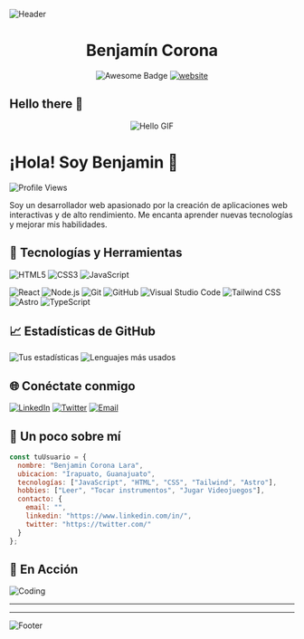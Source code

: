 ![Header](https://camo.githubusercontent.com/6d91105bc8f65727b2f1f8b1c660e059c84482bc04ba7be85b3ad90c7cdf7a10/68747470733a2f2f696d616765732e756e73706c6173682e636f6d2f70686f746f2d313631343033343137383837312d6430333862636533623736333f713d383026773d33383834266175746f3d666f726d6174266669743d63726f702669786c69623d72622d342e302e3326697869643d4d3377784d6a4133664442384d48787761473930627931775957646c664878386647567566444238664878386641253344253344)

<h1 align="center">Benjamín Corona </h1>
<div align="center">
<img src="https://cdn.rawgit.com/sindresorhus/awesome/d7305f38d29fed78fa85652e3a63e154dd8e8829/media/badge.svg" alt="Awesome Badge"/>
<a href="https://zzetao.github.io/awesome-github-profile/"><img src="https://img.shields.io/static/v1?label=&labelColor=505050&message=website&color=%230076D6&style=flat&logo=google-chrome&logoColor=%230076D6" alt="website"/></a>
<!--<img src="http://hits.dwyl.com/abhisheknaiidu/awesome-github-profile-readme.svg" alt="Hits Badge"/>-->
<!--<img src="https://img.shields.io/static/v1?label=%F0%9F%8C%9F&message=If%20Useful&style=style=flat&color=BC4E99" alt="Star Badge"/>-->
</div>

## Hello there 👋

<div align="center">
  
  ![Hello GIF](https://www.giantfreakinrobot.com/wp-content/uploads/2022/10/hellothere.gif)
  
</div>

<!--**BenjaminCorona/BenjaminCorona** is a ✨ _special_ ✨ repository because its `README.md` (this file) appears on your GitHub profile.
Here are some ideas to get you started:

- 🔭 I’m currently working on ...
- 🌱 I’m currently learning ...
- 👯 I’m looking to collaborate on ...
- 🤔 I’m looking for help with ...
- 💬 Ask me about ...
- 📫 How to reach me: ...
- 😄 Pronouns: ...
- ⚡ Fun fact: ...
-->





# ¡Hola! Soy Benjamin 👋

![Profile Views](https://komarev.com/ghpvc/?username=BenjaminCorona&color=blue)

Soy un desarrollador web apasionado por la creación de aplicaciones web interactivas y de alto rendimiento. Me encanta aprender nuevas tecnologías y mejorar mis habilidades.

## 🚀 Tecnologías y Herramientas
![HTML5](https://img.shields.io/badge/html5-%23E34F26.svg?style=for-the-badge&logo=html5&logoColor=white)
![CSS3](https://img.shields.io/badge/css3-%231572B6.svg?style=for-the-badge&logo=css3&logoColor=white)
![JavaScript](https://img.shields.io/badge/javascript-%23F7DF1E.svg?style=for-the-badge&logo=javascript&logoColor=black)

![React](https://img.shields.io/badge/react-%2320232a.svg?style=for-the-badge&logo=react&logoColor=%2361DAFB)
![Node.js](https://img.shields.io/badge/node.js-%23339933.svg?style=for-the-badge&logo=nodedotjs&logoColor=white)
![Git](https://img.shields.io/badge/git-%23F05033.svg?style=for-the-badge&logo=git&logoColor=white)
![GitHub](https://img.shields.io/badge/github-%23121011.svg?style=for-the-badge&logo=github&logoColor=white)
![Visual Studio Code](https://img.shields.io/badge/VS%20Code-0078d7.svg?style=for-the-badge&logo=visual-studio-code&logoColor=white)
![Tailwind CSS](https://img.shields.io/badge/tailwindcss-%23E34F26.svg?style=for-the-badge&logo=tailwindcss&logoColor=white&color=blue)
![Astro](https://img.shields.io/badge/Astro-%23E34F26.svg?style=for-the-badge&logo=astro&logoColor=white&color=black)
![TypeScript](https://img.shields.io/badge/TypeScript-%23E34F26.svg?style=for-the-badge&logo=typescript&logoColor=white&color=blue)


## 📈 Estadísticas de GitHub
![Tus estadísticas](https://github-readme-stats.vercel.app/api?username=BenjaminCorona&show_icons=true&theme=radical)
![Lenguajes más usados](https://github-readme-stats.vercel.app/api/top-langs/?username=BenjaminCorona&layout=compact&theme=radical)

## 🌐 Conéctate conmigo
[![LinkedIn](https://img.shields.io/badge/LinkedIn-%230077B5.svg?style=for-the-badge&logo=linkedin&logoColor=white)](https://www.linkedin.com/)
[![Twitter](https://img.shields.io/badge/Twitter-%231DA1F2.svg?style=for-the-badge&logo=twitter&logoColor=white)](https://x.com/)
[![Email](https://img.shields.io/badge/email-%23D14836.svg?style=for-the-badge&logo=gmail&logoColor=white)](mailto:tu_correo@gmail.com)

<!--
## 🛠️ Proyectos Destacados
### [Nombre del Proyecto 1](https://github.com/tu_usuario/proyecto1)
![Proyecto 1](https://your-image-url.com/proyecto1.png)
Descripción breve del proyecto y sus características principales.

### [Nombre del Proyecto 2](https://github.com/tu_usuario/proyecto2)
![Proyecto 2](https://your-image-url.com/proyecto2.png)
Descripción breve del proyecto y sus características principales.
-->


## 🎉 Un poco sobre mí
```javascript
const tuUsuario = {
  nombre: "Benjamin Corona Lara",
  ubicacion: "Irapuato, Guanajuato",
  tecnologías: ["JavaScript", "HTML", "CSS", "Tailwind", "Astro"],
  hobbies: ["Leer", "Tocar instrumentos", "Jugar Videojuegos"],
  contacto: {
    email: "",
    linkedin: "https://www.linkedin.com/in/",
    twitter: "https://twitter.com/"
  }
};
```

## 🎥 En Acción
![Coding](https://media.giphy.com/media/13HgwGsXF0aiGY/giphy.gif)

<!---
## 📝 Blog
[![Dev.to](https://img.shields.io/badge/dev.to-0A0A0A?style=for-the-badge&logo=dev-dot-to&logoColor=white)](https://dev.to/tu_usuario)  
Escribo sobre mis experiencias y conocimientos en desarrollo web en [mi blog](https://dev.to/tu_usuario).

## ☕ Apóyame
[![Buy Me A Coffee](https://img.shields.io/badge/Buy_Me_A_Coffee-F7DF1E?style=for-the-badge&logo=buy-me-a-coffee&logoColor=black)](https://www.buymeacoffee.com/tu_usuario)
-->


---

<!--
### 🌟 Referencias y Recursos

- [Astro Docs](https://docs.astro.build/)
- [JavaScript Info](https://javascript.info/)
- [CSS Tricks](https://css-tricks.com/)
- [MDN Web Docs](https://developer.mozilla.org/)
-->

---

![Footer](https://images.unsplash.com/photo-1504805572947-34fad45aed93?q=80&w=2070&auto=format&fit=crop&ixlib=rb-4.0.3&ixid=M3wxMjA3fDB8MHxwaG90by1wYWdlfHx8fGVufDB8fHx8fA%3D%3D)
